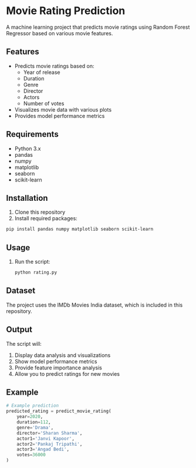 # Movie Rating Prediction

A machine learning project that predicts movie ratings using Random Forest Regressor based on various movie features.

## Features
- Predicts movie ratings based on:
  - Year of release
  - Duration
  - Genre
  - Director
  - Actors
  - Number of votes
- Visualizes movie data with various plots
- Provides model performance metrics

## Requirements
- Python 3.x
- pandas
- numpy
- matplotlib
- seaborn
- scikit-learn

## Installation
1. Clone this repository
2. Install required packages:
```bash
pip install pandas numpy matplotlib seaborn scikit-learn
```

## Usage
1. Run the script:
   ```bash
   python rating.py
   ```

## Dataset
The project uses the IMDb Movies India dataset, which is included in this repository.

## Output
The script will:
1. Display data analysis and visualizations
2. Show model performance metrics
3. Provide feature importance analysis
4. Allow you to predict ratings for new movies

## Example
```python
# Example prediction
predicted_rating = predict_movie_rating(
    year=2020,
    duration=112,
    genre='Drama',
    director='Sharan Sharma',
    actor1='Janvi Kapoor',
    actor2='Pankaj Tripathi',
    actor3='Angad Bedi',
    votes=36000
)
``` 